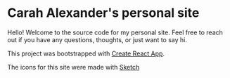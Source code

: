 # Carah Alexander's personal site

Hello! Welcome to the source code for my personal site. Feel free to reach out if you have any questions, thoughts, or just want to say hi.

This project was bootstrapped with [Create React App](https://github.com/facebook/create-react-app).

The icons for this site were made with [Sketch](https://www.sketch.com/)



